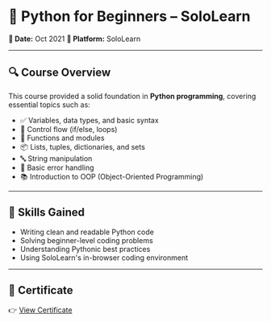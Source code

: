 # 🐍 Python for Beginners – SoloLearn

**📅 Date:** Oct 2021
**🏢 Platform:** SoloLearn

---

## 🔍 Course Overview

This course provided a solid foundation in **Python programming**, covering essential topics such as:

- ✅ Variables, data types, and basic syntax
- 🔁 Control flow (if/else, loops)
- 🧮 Functions and modules
- 📦 Lists, tuples, dictionaries, and sets
- 🔤 String manipulation
- 🐞 Basic error handling
- 📚 Introduction to OOP (Object-Oriented Programming)

---

## 🧠 Skills Gained

- Writing clean and readable Python code
- Solving beginner-level coding problems
- Understanding Pythonic best practices
- Using SoloLearn's in-browser coding environment

---

## 📄 Certificate

👉 [View Certificate](./certificate.jpg)

